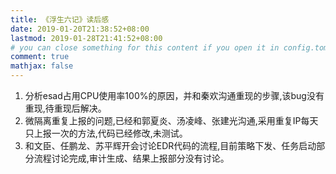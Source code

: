 ```yaml
---
title: 《浮生六记》读后感
date: 2019-01-20T21:38:52+08:00
lastmod: 2019-01-28T21:41:52+08:00
# you can close something for this content if you open it in config.toml.
comment: true
mathjax: false
---
```


1. 分析esad占用CPU使用率100%的原因，并和秦欢沟通重现的步骤,该bug没有重现,待重现后解决。
2. 微隔离重复上报的问题,已经和郭夏炎、汤凌峰、张建光沟通,采用重复IP每天只上报一次的方法,代码已经修改,未测试。
3. 和文臣、任鹏龙、苏平辉开会讨论EDR代码的流程,目前策略下发、任务启动部分流程讨论完成,审计生成、结果上报部分没有讨论。